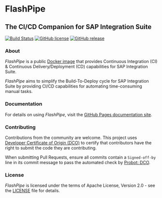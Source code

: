 # FlashPipe
## The CI/CD Companion for SAP Integration Suite

[![Build Status](https://dev.azure.com/engswee/equalize-flashpipe/_apis/build/status/engswee.flashpipe?branchName=main)](https://dev.azure.com/engswee/equalize-flashpipe/_build/latest?definitionId=11&branchName=main)
[![GitHub license](https://img.shields.io/github/license/engswee/flashpipe)](https://github.com/engswee/flashpipe/blob/main/LICENSE)
[![GitHub release](https://img.shields.io/github/release/engswee/flashpipe.svg)](https://github.com/engswee/flashpipe/releases/latest)

### About
_FlashPipe_ is a public [Docker image](https://hub.docker.com/r/engswee/flashpipe) that provides Continuous Integration (CI) & Continuous Delivery/Deployment (CD) capabilities for SAP Integration Suite.

_FlashPipe_ aims to simplify the Build-To-Deploy cycle for SAP Integration Suite by providing CI/CD capabilities for automating time-consuming manual tasks.

### Documentation
For details on using _FlashPipe_, visit the [GitHub Pages documentation site](https://engswee.github.io/flashpipe/).

### Contributing
Contributions from the community are welcome. This project uses [Developer Certificate of Origin (DCO)](https://developercertificate.org) to certify that contributors have the right to submit the code they are contributing.

When submitting Pull Requests, ensure all commits contain a `Signed-off-by` line in its commit message to pass the automated check by [Probot: DCO](https://probot.github.io/apps/dco/).

### License
_FlashPipe_ is licensed under the terms of Apache License, Version 2.0 - see the [LICENSE](LICENSE) file for details.
